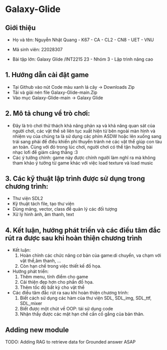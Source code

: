 # Galaxy-Glide
## **Giới thiệu**

+ Họ và tên: Nguyễn Nhật Quang - K67 - CA - CL2 - CN8 - UET - VNU

+ Mã sinh viên: 22028307

+ Bài tập lớn:  Galaxy Glide  /INT2215 23 - Nhóm 3 - Lập trình nâng cao

## **1. Hướng dẫn cài đặt game**
   + Tại Github vào nút Code màu xanh lá cây -> Downloads Zip
   + Tải và giải nén file Galaxy-Glide-main.Zip
   + Vào mục Galaxy-Glide-main -> Galaxy Glide
## **2. Mô tả chung về trò chơi:**
   +  Đây là trò chơi thử thách khả năng phản xạ và khả năng quan sát của người chơi, các vật thể sẽ liên tục xuất hiện từ bên ngoài màn hình và nhiệm vụ của chúng ta là sử dụng các phím ASDW hoặc lên xuống sang trái sang phải để điều khiển phi thuyền tránh né các vật thể giúp con tàu an toàn. Cùng với đó trong lúc chơi, người chơi có thể tận hưởng bài nhạc lofi để giảm căng thẳng :3
   + Các ý tưởng chính: game này được chính người làm nghĩ ra mà không tham khảo ý tưởng từ game khác với việc load texture và load music 

## **3. Các kỹ thuật lập trình được sử dụng trong chương trình:**
   + Thư viện SDL2
   + Kỹ thuật tách file, tạo thư viện
   + Dùng mảng, vector, class để quản lý các đối tượng
   + Xử lý hình ảnh, âm thanh, text
## **4. Kết luận, hướng phát triển và các điều tâm đắc rút ra được sau khi hoàn thiện chương trình**
 + Kết luận:
      1. Hoàn chỉnh các chức năng cơ bản của game:di chuyển, va chạm với vật thể,âm thanh, ...
      2. Còn hạn chế trong việc thiết kế đồ họa.
 + Hướng phát triển:
      1. Thêm menu, tính điểm cho game
      2. Cải thiện đẹp hơn cho phần đồ họa.
      3. Thêm tốc độ bất kỳ cho vật thể
 + Các điều tâm đắc rút ra sau khi hoàn thiện chương trình:
      1. Biết cách sử dụng các hàm của thư viện SDL, SDL_img, SDL_ttf, SDL_mixer
      2. Biết được một chút về OOP: tái sử dụng code
      3. Nhận thấy được các mặt hạn chế cần cố gắng của bản thân.
      
## Adding new module
TODO: Adding RAG to retrieve data for Grounded answer
ASAP